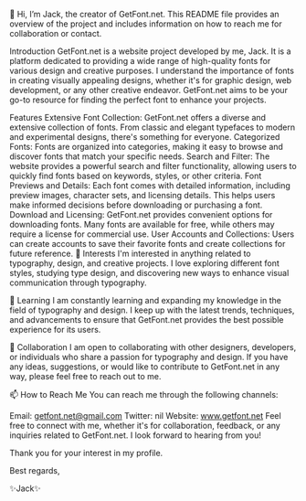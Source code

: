 👋 Hi, I’m Jack, the creator of GetFont.net. This README file provides an overview of the project and includes information on how to reach me for collaboration or contact.

Introduction
GetFont.net is a website project developed by me, Jack. It is a platform dedicated to providing a wide range of high-quality fonts for various design and creative purposes. I understand the importance of fonts in creating visually appealing designs, whether it's for graphic design, web development, or any other creative endeavor. GetFont.net aims to be your go-to resource for finding the perfect font to enhance your projects.

Features
Extensive Font Collection: GetFont.net offers a diverse and extensive collection of fonts. From classic and elegant typefaces to modern and experimental designs, there's something for everyone.
Categorized Fonts: Fonts are organized into categories, making it easy to browse and discover fonts that match your specific needs.
Search and Filter: The website provides a powerful search and filter functionality, allowing users to quickly find fonts based on keywords, styles, or other criteria.
Font Previews and Details: Each font comes with detailed information, including preview images, character sets, and licensing details. This helps users make informed decisions before downloading or purchasing a font.
Download and Licensing: GetFont.net provides convenient options for downloading fonts. Many fonts are available for free, while others may require a license for commercial use.
User Accounts and Collections: Users can create accounts to save their favorite fonts and create collections for future reference.
👀 Interests
I'm interested in anything related to typography, design, and creative projects. I love exploring different font styles, studying type design, and discovering new ways to enhance visual communication through typography.

🌱 Learning
I am constantly learning and expanding my knowledge in the field of typography and design. I keep up with the latest trends, techniques, and advancements to ensure that GetFont.net provides the best possible experience for its users.

💞️ Collaboration
I am open to collaborating with other designers, developers, or individuals who share a passion for typography and design. If you have any ideas, suggestions, or would like to contribute to GetFont.net in any way, please feel free to reach out to me.

📫 How to Reach Me
You can reach me through the following channels:

Email: getfont.net@gmail.com
Twitter: nil
Website: www.getfont.net
Feel free to connect with me, whether it's for collaboration, feedback, or any inquiries related to GetFont.net. I look forward to hearing from you!

Thank you for your interest in my profile.

Best regards,

✨Jack✨

